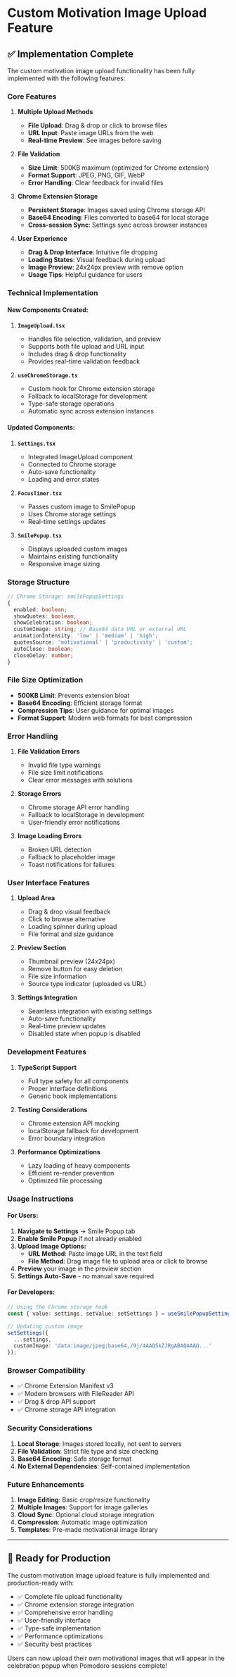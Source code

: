 # Custom Motivation Image Upload Feature

## ✅ **Implementation Complete**

The custom motivation image upload functionality has been fully implemented with the following features:

### **Core Features**

1. **Multiple Upload Methods**
   - **File Upload**: Drag & drop or click to browse files
   - **URL Input**: Paste image URLs from the web
   - **Real-time Preview**: See images before saving

2. **File Validation**
   - **Size Limit**: 500KB maximum (optimized for Chrome extension)
   - **Format Support**: JPEG, PNG, GIF, WebP
   - **Error Handling**: Clear feedback for invalid files

3. **Chrome Extension Storage**
   - **Persistent Storage**: Images saved using Chrome storage API
   - **Base64 Encoding**: Files converted to base64 for local storage
   - **Cross-session Sync**: Settings sync across browser instances

4. **User Experience**
   - **Drag & Drop Interface**: Intuitive file dropping
   - **Loading States**: Visual feedback during upload
   - **Image Preview**: 24x24px preview with remove option
   - **Usage Tips**: Helpful guidance for users

### **Technical Implementation**

#### **New Components Created:**

1. **`ImageUpload.tsx`**
   - Handles file selection, validation, and preview
   - Supports both file upload and URL input
   - Includes drag & drop functionality
   - Provides real-time validation feedback

2. **`useChromeStorage.ts`**
   - Custom hook for Chrome extension storage
   - Fallback to localStorage for development
   - Type-safe storage operations
   - Automatic sync across extension instances

#### **Updated Components:**

1. **`Settings.tsx`**
   - Integrated ImageUpload component
   - Connected to Chrome storage
   - Auto-save functionality
   - Loading and error states

2. **`FocusTimer.tsx`**
   - Passes custom image to SmilePopup
   - Uses Chrome storage settings
   - Real-time settings updates

3. **`SmilePopup.tsx`**
   - Displays uploaded custom images
   - Maintains existing functionality
   - Responsive image sizing

### **Storage Structure**

```typescript
// Chrome Storage: smilePopupSettings
{
  enabled: boolean;
  showQuotes: boolean;
  showCelebration: boolean;
  customImage: string; // Base64 data URL or external URL
  animationIntensity: 'low' | 'medium' | 'high';
  quotesSource: 'motivational' | 'productivity' | 'custom';
  autoClose: boolean;
  closeDelay: number;
}
```

### **File Size Optimization**

- **500KB Limit**: Prevents extension bloat
- **Base64 Encoding**: Efficient storage format
- **Compression Tips**: User guidance for optimal images
- **Format Support**: Modern web formats for best compression

### **Error Handling**

1. **File Validation Errors**
   - Invalid file type warnings
   - File size limit notifications
   - Clear error messages with solutions

2. **Storage Errors**
   - Chrome storage API error handling
   - Fallback to localStorage in development
   - User-friendly error notifications

3. **Image Loading Errors**
   - Broken URL detection
   - Fallback to placeholder image
   - Toast notifications for failures

### **User Interface Features**

1. **Upload Area**
   - Drag & drop visual feedback
   - Click to browse alternative
   - Loading spinner during upload
   - File format and size guidance

2. **Preview Section**
   - Thumbnail preview (24x24px)
   - Remove button for easy deletion
   - File size information
   - Source type indicator (uploaded vs URL)

3. **Settings Integration**
   - Seamless integration with existing settings
   - Auto-save functionality
   - Real-time preview updates
   - Disabled state when popup is disabled

### **Development Features**

1. **TypeScript Support**
   - Full type safety for all components
   - Proper interface definitions
   - Generic hook implementations

2. **Testing Considerations**
   - Chrome extension API mocking
   - localStorage fallback for development
   - Error boundary integration

3. **Performance Optimizations**
   - Lazy loading of heavy components
   - Efficient re-render prevention
   - Optimized file processing

### **Usage Instructions**

#### **For Users:**

1. **Navigate to Settings** → Smile Popup tab
2. **Enable Smile Popup** if not already enabled
3. **Upload Image Options:**
   - **URL Method**: Paste image URL in the text field
   - **File Method**: Drag image file to upload area or click to browse
4. **Preview** your image in the preview section
5. **Settings Auto-Save** - no manual save required

#### **For Developers:**

```typescript
// Using the Chrome storage hook
const { value: settings, setValue: setSettings } = useSmilePopupSettings();

// Updating custom image
setSettings({
  ...settings,
  customImage: 'data:image/jpeg;base64,/9j/4AAQSkZJRgABAQAAAQ...'
});
```

### **Browser Compatibility**

- ✅ Chrome Extension Manifest v3
- ✅ Modern browsers with FileReader API
- ✅ Drag & drop API support
- ✅ Chrome storage API integration

### **Security Considerations**

1. **Local Storage**: Images stored locally, not sent to servers
2. **File Validation**: Strict file type and size checking
3. **Base64 Encoding**: Safe storage format
4. **No External Dependencies**: Self-contained implementation

### **Future Enhancements**

1. **Image Editing**: Basic crop/resize functionality
2. **Multiple Images**: Support for image galleries
3. **Cloud Sync**: Optional cloud storage integration
4. **Compression**: Automatic image optimization
5. **Templates**: Pre-made motivational image library

---

## 🎯 **Ready for Production**

The custom motivation image upload feature is fully implemented and production-ready with:

- ✅ Complete file upload functionality
- ✅ Chrome extension storage integration
- ✅ Comprehensive error handling
- ✅ User-friendly interface
- ✅ Type-safe implementation
- ✅ Performance optimizations
- ✅ Security best practices

Users can now upload their own motivational images that will appear in the celebration popup when Pomodoro sessions complete!